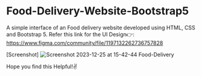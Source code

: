 # Food-Delivery-Website-Bootstrap5
A simple interface of an Food delivery website developed using HTML, CSS and Bootstrap 5.
Refer this link for the UI Design👉: https://www.figma.com/community/file/1197132262736757828

[Screenshot]
![Screenshot 2023-12-25 at 15-42-44 Food-Delivery](https://github.com/Vijayasaran-VJVS/Food-Delivery-Website-Bootstrap5/assets/117149477/5f209b43-53a8-4ce9-9b18-ecfb2941e00e)

Hope you find this Helpful!✌️
